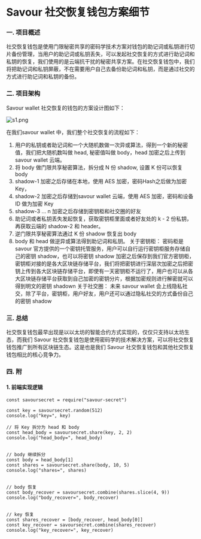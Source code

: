 # Savour 社交恢复钱包方案细节

### 一. 项目概述

社交恢复钱包是使用门限秘密共享的密码学技术方案对钱包的助记词或私钥进行切片备份管理，当用户的助记词或私钥丢失，可以发起社交恢复的方式进行助记词和私钥的恢复，我们使用的是云端抗干扰的秘密共享方案。在社交恢复钱包中，我们将把助记词和私钥屏蔽，不在需要用户自己去备份助记词和私钥，而是通过社交的方式进行助记词和私钥的备份。

### 二. 项目架构
Savour wallet 社交恢复的钱包的方案设计图如下：

![s1.png](https://github.com/savour-labs/savour-docs-chinese/blob/main/images/s1.png)


在我们savour wallet 中，我们整个社交恢复的流程如下：
1. 用户的私钥或者助记词和一个大随机数做一次异或算法，得到一个新的秘密值，我们把大随机数叫做 head, 秘密值叫做 body，head 加密之后上传到 savour wallet 云端。
2. 将 body 做门限共享秘密算法，拆分成 N 份 shadow,  设置 K 份可以恢复 body
3. shadow-1 加密之后存储在本地，使用 AES 加密，密码Hash之后做为加密 Key，
4. shadow-2 加密之后存储到savour wallet 云端，使用 AES 加密，密码和设备 ID 做为加密 Key
5. shadow-3 ... n 加密之后存储到密钥柜和社交圈的好友
6. 助记词或者私钥丢失发起恢复，获取密钥柜里面或者好友处的 k - 2 份私钥，再获取云端的 shadow-2 和 header。
7. 逆门限共享秘密算法通过 K 份 shadow 恢复出 body
8. body 和 head 做逆异或算法得到助记词和私钥。
关于密钥柜：
密码柜是 savour 官方提供的一个密钥托管服务，用户可以自行运行密钥柜服务存储自己的密钥 shadow，也可以将密钥 shadow 加密之后保存到我们官方密钥柜，密钥柜对接的是各大区块链存储平台，我们将把密钥进行深层次加密之后把密钥上传到各大区块链存储平台，即使有一天密钥柜不运行了，用户也可以从各大区块链存储平台获取到自己加密的密钥分片，根据加密规则进行解密就可以得到明文的密钥 shadown
关于社交圈：
未来 savour wallet 会上线隐私社交，除了平台，密钥柜，用户好友，用户还可以通过隐私社交的方式备份自己的密钥 shadow

### 三. 总结

社交恢复钱包最早出现是以以太坊的智能合约方式实现的，仅仅只支持以太坊生态，而我们 Savour 社交恢复钱包是使用密码学的技术解决方案，可以将社交恢复钱包推广到所有区块链生态。这是也是我们 Savour 社交恢复钱包和其他社交恢复钱包相比的核心竞争力。
 
 
### 四. 附

#### 1. 前端实现逻辑


```
const savoursecret = require("savour-secret")

const key = savoursecret.random(512)
console.log("key=", key)

// 将 Key 拆分为 head 和 body
const head_body = savoursecret.share(key, 2, 2)
console.log("head_body=", head_body)


// body 继续拆分
const body = head_body[1]
const shares = savoursecret.share(body, 10, 5)
console.log("shares=", shares)


// body 恢复
const body_recover = savoursecret.combine(shares.slice(4, 9))
console.log("body_recover=", body_recover)


// key 恢复
const shares_recover = [body_recover, head_body[0]]
const key_recover = savoursecret.combine(shares_recover)
console.log("key_recover=", key_recover)
```
